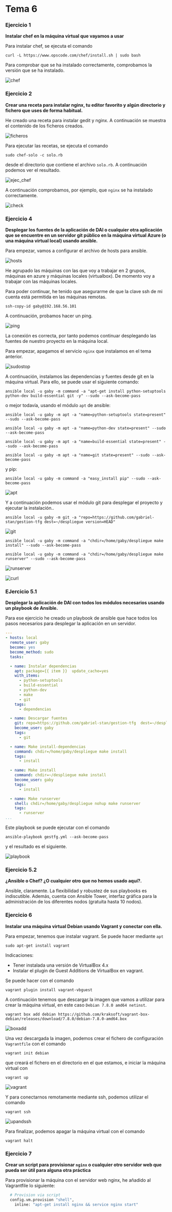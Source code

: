 # Tema 6

### Ejercicio 1

**Instalar chef en la máquina virtual que vayamos a usar**

Para instalar chef, se ejecuta el comando

	curl -L https://www.opscode.com/chef/install.sh | sudo bash

Para comprobar que se ha instalado correctamente, comprobamos la versión que se ha instalado.

![chef](https://www.dropbox.com/s/3od0f3es4dnezov/chef-version.png?dl=1)


### Ejercicio 2

**Crear una receta para instalar nginx, tu editor favorito y algún directorio y fichero que uses de forma habitual.**

He creado una receta para instalar gedit y nginx. A continuación se muestra el contenido de los ficheros creados.

![ficheros](https://www.dropbox.com/s/gc2t2vwcqahp860/contenidos.png?dl=1)

Para ejecutar las recetas, se ejecuta el comando

	sudo chef-solo -c solo.rb

desde el directorio que contiene el archivo `solo.rb`. A continuación podemos ver el resultado.

![ejec_chef](https://www.dropbox.com/s/n1wtopn4dgxkp6w/exec-chef.png?dl=1)

A continuación comprobamos, por ejemplo, que `nginx` se ha instalado correctamente.

![check](https://www.dropbox.com/s/n8g4bae0wqz4wdh/check_chef.png?dl=1)

### Ejercicio 4

**Desplegar los fuentes de la aplicación de DAI o cualquier otra aplicación que se encuentre en un servidor git público en la máquina virtual Azure (o una máquina virtual local) usando ansible.**

Para empezar, vamos a configurar el archivo de hosts para ansible.

![hosts](https://www.dropbox.com/s/oa6ku8mszo7lfwl/ansible-hosts.png?dl=1)

He agrupado las máquinas con las que voy a trabajar en 2 grupos, máquinas en azure y máquinas locales (virtualbox). De momento voy a trabajar con las máquinas locales.

Para poder continuar, he tenido que asegurarme de que la clave ssh de mi cuenta está permitida en las máquinas remotas.

	ssh-copy-id gaby@192.168.56.101

A continuación, probamos hacer un ping.

![ping](https://www.dropbox.com/s/o9j80it54m0lkv9/ansible-ping.png?dl=1)

La conexión es correcta, por tanto podemos continuar desplegando las fuentes de nuestro proyecto en la máquina local.

Para empezar, apagamos el servicio `nginx` que instalamos en el tema anterior.

![sudostop](https://www.dropbox.com/s/06tj33ta7km0knm/sudo-stop.png?dl=1)

A continuación, instalamos las dependencias y fuentes desde git en la máquina virtual. Para ello, se puede usar el siguiente comando:

	ansible local -u gaby -m command -a "apt-get install python-setuptools python-dev build-essential git -y" --sudo --ask-become-pass

o mejor todavía, usando el módulo `apt` de ansible:

	ansible local -u gaby -m apt -a "name=python-setuptools state=present" --sudo --ask-become-pass

	ansible local -u gaby -m apt -a "name=python-dev state=present" --sudo --ask-become-pass

	ansible local -u gaby -m apt -a "name=build-essential state=present" --sudo --ask-become-pass

	ansible local -u gaby -m apt -a "name=git state=present" --sudo --ask-become-pass

y pip:

	ansible local -u gaby -m command -a "easy_install pip" --sudo --ask-become-pass

![apt](https://www.dropbox.com/s/7gloqae9iwtewen/apt.png?dl=1)

Y a continuación podemos usar el módulo git para desplegar el proyecto y ejecutar la instalación..

	ansible local -u gaby -m git -a "repo=https://github.com/gabriel-stan/gestion-tfg dest=~/despliegue version=HEAD"

![git](https://www.dropbox.com/s/orve3rermnyxbkv/git.png?dl=1)

	ansible local -u gaby -m command -a "chdir=/home/gaby/despliegue make install" --sudo --ask-become-pass

	ansible local -u gaby -m command -a "chdir=/home/gaby/despliegue make runserver" --sudo --ask-become-pass

![runserver](https://www.dropbox.com/s/n2zoqwlneee88xn/runserver.png?dl=1)

![curl](https://www.dropbox.com/s/b84ce7ed7a4hl52/curl.png?dl=1)

### EJercicio 5.1

**Desplegar la aplicación de DAI con todos los módulos necesarios usando un playbook de Ansible.**

Para ese ejercicio he creado un playbook de ansible que hace todos los pasos necesarios para desplegar la aplicación en un servidor.

``` yaml
---
- hosts: local
  remote_user: gaby
  become: yes
  become_method: sudo
  tasks:

  - name: Instalar dependencias
    apt: package={{ item }}  update_cache=yes
    with_items:
      - python-setuptools
      - build-essential
      - python-dev
      - make
      - git
    tags:
      - dependencias

  - name: Descargar fuentes
    git: repo=https://github.com/gabriel-stan/gestion-tfg  dest=~/despliegue clone=yes force=yes
    become_user: gaby
    tags:
      - git

  - name: Make install-dependencias
    command: chdir=/home/gaby/despliegue make install
    tags:
      - install

  - name: Make install
    command: chdir=~/despliegue make install
    become_user: gaby
    tags:
      - install

  - name: Make runserver
    shell: chdir=/home/gaby/despliegue nohup make runserver
    tags:
      - runserver
...
```

Este playbook se puede ejecutar con el comando 

	ansible-playbook gestfg.yml --ask-become-pass

y el resultado es el siguiente.

![playbook](https://www.dropbox.com/s/kp9yytbnvhphi6s/playbook.png?dl=1)

### Ejercicio 5.2

**¿Ansible o Chef? ¿O cualquier otro que no hemos usado aquí?.**

Ansible, claramente. La flexibilidad y robustez de sus playbooks es indiscutible. Además, cuenta con Ansible Tower, interfaz gráfica para la administración de los diferentes nodos (gratuita hasta 10 nodos).


### Ejercicio 6

**Instalar una máquina virtual Debian usando Vagrant y conectar con ella.**

Para empezar, tenemos que instalar vagrant. Se puede hacer mediante `apt`

	sudo apt-get install vagrant

Indicaciones:

- Tener instalada una versión de VirtualBox 4.x
- Instalar el plugin de Guest Additions de VirtualBox en vagrant. 

Se puede hacer con el comando

	vagrant plugin install vagrant-vbguest


A continuación tenemos que descargar la imagen que vamos a utilizar para crear la máquina virtual, en este caso `Debian 7.8.0 amd64 netinst`.

	vagrant box add debian https://github.com/kraksoft/vagrant-box-debian/releases/download/7.8.0/debian-7.8.0-amd64.box

![boxadd](https://www.dropbox.com/s/3u8vh60400zvoi3/box-add.png?dl=1)

Una vez descargada la imagen, podemos crear el fichero de configuración `Vagrantfile` con el comando

	vagrant init debian

que creará el fichero en el directorio en el que estamos, e iniciar la máquina virtual con

	vagrant up

![vagrant](https://www.dropbox.com/s/epyyylmpo4agdlb/up.png?dl=1)

Y para conectarnos remotamente mediante ssh, podemos utilizar el comando

	vagrant ssh

![upandssh](https://www.dropbox.com/s/y0szx6upbtslsck/ssh.png?dl=1)

Para finalizar, podemos apagar la máquina virtual con el comando

	vagrant halt

### Ejercicio 7

**Crear un script para provisionar `nginx` o cualquier otro servidor web que pueda ser útil para alguna otra práctica**

Para provisionar la máquina con el servidor web nginx, he añadido al Vagrantfile lo siguiente:

```bash
  # Provision via script
  config.vm.provision "shell",
    inline: "apt-get install nginx && service nginx start"
```


























